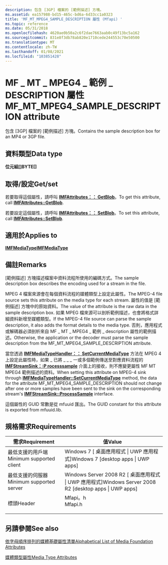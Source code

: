 ```yaml
---
description: 包含 [3GP] 檔案的 [範例描述] 方塊。
ms.assetid: ea157988-bd15-465c-bd6a-6d33cc1a0323
title: 'MF_MT_MPEG4_SAMPLE_DESCRIPTION 屬性 (Mfapi) '
ms.topic: reference
ms.date: 05/31/2018
ms.openlocfilehash: 4620ae0b50a2c6f2dae7663aab0c49f13bc5a162
ms.sourcegitcommit: 831e8f3db78ab820e1710cede244553c70e50500
ms.translationtype: MT
ms.contentlocale: zh-TW
ms.lasthandoff: 01/08/2021
ms.locfileid: "103851428"
---
```

# <a name="mf_mt_mpeg4_sample_description-attribute"></a><span data-ttu-id="c6064-103">MF \_ MT \_ MPEG4 \_ 範例 \_ DESCRIPTION 屬性</span><span class="sxs-lookup"><span data-stu-id="c6064-103">MF\_MT\_MPEG4\_SAMPLE\_DESCRIPTION attribute</span></span>

<span data-ttu-id="c6064-104">包含 [3GP] 檔案的 [範例描述] 方塊。</span><span class="sxs-lookup"><span data-stu-id="c6064-104">Contains the sample description box for an MP4 or 3GP file.</span></span>

## <a name="data-type"></a><span data-ttu-id="c6064-105">資料類型</span><span class="sxs-lookup"><span data-stu-id="c6064-105">Data type</span></span>

<span data-ttu-id="c6064-106">**位元組\[\]**</span><span class="sxs-lookup"><span data-stu-id="c6064-106">**BYTE\[\]**</span></span>

## <a name="getset"></a><span data-ttu-id="c6064-107">取得/設定</span><span class="sxs-lookup"><span data-stu-id="c6064-107">Get/set</span></span>

<span data-ttu-id="c6064-108">若要取得這個屬性，請呼叫 [**IMFAttributes：： GetBlob**](/windows/desktop/api/mfobjects/nf-mfobjects-imfattributes-getblob)。</span><span class="sxs-lookup"><span data-stu-id="c6064-108">To get this attribute, call [**IMFAttributes::GetBlob**](/windows/desktop/api/mfobjects/nf-mfobjects-imfattributes-getblob).</span></span>

<span data-ttu-id="c6064-109">若要設定這個屬性，請呼叫 [**IMFAttributes：： SetBlob**](/windows/desktop/api/mfobjects/nf-mfobjects-imfattributes-setblob)。</span><span class="sxs-lookup"><span data-stu-id="c6064-109">To set this attribute, call [**IMFAttributes::SetBlob**](/windows/desktop/api/mfobjects/nf-mfobjects-imfattributes-setblob).</span></span>

## <a name="applies-to"></a><span data-ttu-id="c6064-110">適用於</span><span class="sxs-lookup"><span data-stu-id="c6064-110">Applies to</span></span>

[<span data-ttu-id="c6064-111">**IMFMediaType**</span><span class="sxs-lookup"><span data-stu-id="c6064-111">**IMFMediaType**</span></span>](/windows/desktop/api/mfobjects/nn-mfobjects-imfmediatype)

## <a name="remarks"></a><span data-ttu-id="c6064-112">備註</span><span class="sxs-lookup"><span data-stu-id="c6064-112">Remarks</span></span>

<span data-ttu-id="c6064-113">[範例描述] 方塊描述檔案中資料流程所使用的編碼方式。</span><span class="sxs-lookup"><span data-stu-id="c6064-113">The sample description box describes the encoding used for a stream in the file.</span></span>

<span data-ttu-id="c6064-114">MPEG 4 檔案來源會在每個資料流程的媒體類型上設定此屬性。</span><span class="sxs-lookup"><span data-stu-id="c6064-114">The MPEG-4 file source sets this attribute on the media type for each stream.</span></span> <span data-ttu-id="c6064-115">屬性的值是 [範例描述] 方塊中的原始資料。</span><span class="sxs-lookup"><span data-stu-id="c6064-115">The value of the attribute is the raw data in the sample description box.</span></span> <span data-ttu-id="c6064-116">如果 MPEG 檔來源可以剖析範例描述，也會將格式詳細資料新增至媒體類型。</span><span class="sxs-lookup"><span data-stu-id="c6064-116">If the MPEG-4 file source can parse the sample description, it also adds the format details to the media type.</span></span> <span data-ttu-id="c6064-117">否則，應用程式或解碼器必須剖析來自 MF \_ MT \_ MPEG4 \_ 範例 \_ description 屬性的範例描述。</span><span class="sxs-lookup"><span data-stu-id="c6064-117">Otherwise, the application or the decoder must parse the sample description from the MF\_MT\_MPEG4\_SAMPLE\_DESCRIPTION attribute.</span></span>

<span data-ttu-id="c6064-118">當您透過 [**IMFMediaTypeHandler：： SetCurrentMediaType**](/windows/desktop/api/mfidl/nf-mfidl-imfmediatypehandler-setcurrentmediatype) 方法在 MPEG 4 上設定此屬性時，如果 \_ 已將 \_ \_ \_ 一或多個範例傳送至對應資料流程的 [**IMFStreamSink：:P rocesssample**](/windows/desktop/api/mfidl/nf-mfidl-imfstreamsink-processsample) 介面上的接收，則不應變更屬性 MF MT MPEG4 範例描述的資料。</span><span class="sxs-lookup"><span data-stu-id="c6064-118">When setting this attribute on MPEG-4 sink through [**IMFMediaTypeHandler::SetCurrentMediaType**](/windows/desktop/api/mfidl/nf-mfidl-imfmediatypehandler-setcurrentmediatype) method, the data for the attribute MF\_MT\_MPEG4\_SAMPLE\_DESCRIPTION should not change after one or more samples have been sent to the sink on the corresponding stream's [**IMFStreamSink::ProcessSample**](/windows/desktop/api/mfidl/nf-mfidl-imfstreamsink-processsample) interface.</span></span>

<span data-ttu-id="c6064-119">這個屬性的 GUID 常數是從 mfuuid 匯出。</span><span class="sxs-lookup"><span data-stu-id="c6064-119">The GUID constant for this attribute is exported from mfuuid.lib.</span></span>

## <a name="requirements"></a><span data-ttu-id="c6064-120">規格需求</span><span class="sxs-lookup"><span data-stu-id="c6064-120">Requirements</span></span>



| <span data-ttu-id="c6064-121">需求</span><span class="sxs-lookup"><span data-stu-id="c6064-121">Requirement</span></span> | <span data-ttu-id="c6064-122">值</span><span class="sxs-lookup"><span data-stu-id="c6064-122">Value</span></span> |
|-------------------------------------|------------------------------------------------------------------------------------|
| <span data-ttu-id="c6064-123">最低支援的用戶端</span><span class="sxs-lookup"><span data-stu-id="c6064-123">Minimum supported client</span></span><br/> | <span data-ttu-id="c6064-124">Windows 7 \[ 桌面應用程式 \| UWP 應用程式\]</span><span class="sxs-lookup"><span data-stu-id="c6064-124">Windows 7 \[desktop apps \| UWP apps\]</span></span><br/>                                  |
| <span data-ttu-id="c6064-125">最低支援的伺服器</span><span class="sxs-lookup"><span data-stu-id="c6064-125">Minimum supported server</span></span><br/> | <span data-ttu-id="c6064-126">Windows Server 2008 R2 \[ 桌面應用程式 \| UWP 應用程式\]</span><span class="sxs-lookup"><span data-stu-id="c6064-126">Windows Server 2008 R2 \[desktop apps \| UWP apps\]</span></span><br/>                     |
| <span data-ttu-id="c6064-127">標頭</span><span class="sxs-lookup"><span data-stu-id="c6064-127">Header</span></span><br/>                   | <dl> <span data-ttu-id="c6064-128"><dt>Mfapi。h</dt></span><span class="sxs-lookup"><span data-stu-id="c6064-128"><dt>Mfapi.h</dt></span></span> </dl> |



## <a name="see-also"></a><span data-ttu-id="c6064-129">另請參閱</span><span class="sxs-lookup"><span data-stu-id="c6064-129">See also</span></span>

<dl> <dt>

[<span data-ttu-id="c6064-130">依字母順序排列的媒體基礎屬性清單</span><span class="sxs-lookup"><span data-stu-id="c6064-130">Alphabetical List of Media Foundation Attributes</span></span>](alphabetical-list-of-media-foundation-attributes.md)
</dt> <dt>

[<span data-ttu-id="c6064-131">媒體類型屬性</span><span class="sxs-lookup"><span data-stu-id="c6064-131">Media Type Attributes</span></span>](media-type-attributes.md)
</dt> </dl>

 

 





